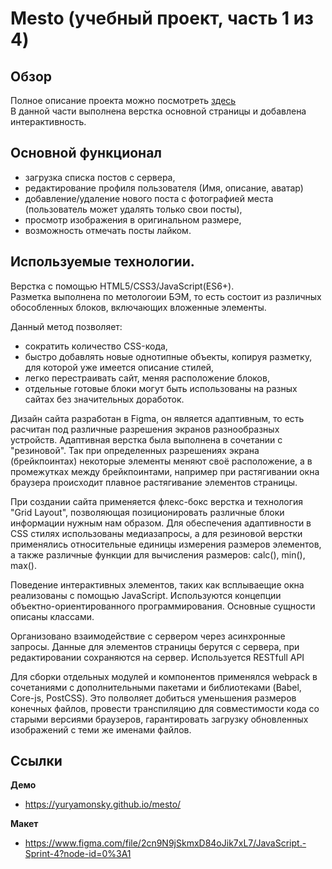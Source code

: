 # Mesto (учебный проект, часть 1 из 4)  

## Обзор
Полное описание проекта можно посмотреть [здесь](https://github.com/YuryAmonsky/Project-Mesto-)  
В данной части выполнена верстка основной страницы и добавлена интерактивность.


## Основной функционал
 - загрузка списка постов с сервера,
 - редактирование профиля пользователя (Имя, описание, аватар)
 - добавление/удаление нового поста с фотографией места (пользователь может удалять только свои посты),
 - просмотр изображения в оригинальном размере,
 - возможность отмечать посты лайком.


## Используемые технологии.  
Верстка с помощью HTML5/CSS3/JavaScript(ES6+).  
Разметка выполнена по метологоии БЭМ, то есть состоит из различных обособленных блоков, включающих вложенные элементы.  

Данный метод позволяет:  
- сократить количество CSS-кода,
- быстро добавлять новые однотипные объекты, копируя разметку, для которой уже имеется описание стилей,
- легко перестраивать сайт, меняя расположение блоков,
- отдельные готовые блоки могут быть использованы на разных сайтах без значительных доработок.  
<p>
Дизайн сайта разработан в Figma, он является адаптивным, то есть расчитан под различные разрешения экранов
разнообразных устройств. Адаптивная верстка была выполнена в сочетании с "резиновой". Так при определенных разрешениях
экрана (брейкпоинтах) некоторые элементы меняют своё расположение, а в промежутках между брейкпоинтами, например при 
растягивании окна браузера происходит плавное растягивание элементов страницы.  
</p>
<p>
При создании сайта применяется флекс-бокс верстка и технология "Grid Layout", позволяющая позиционировать различные
блоки информации нужным нам образом. Для обеспечения адаптивности в CSS стилях использованы медиазапросы, а для 
резиновой верстки применялись относительные единицы измерения размеров элементов, а также различные функции для вычисления
размеров: calc(), min(), max().  
</p>
<p>
Поведение интерактивных элементов, таких как всплываещие окна реализованы с помощью JavaScript.
Используются концепции объектно-ориентированного программирования. Основные сущности описаны классами.  
</p>
<p>
Организовано взаимодействие с сервером через асинхронные запросы. Данные для элементов страницы берутся с сервера, 
при редактировании сохраняются на сервер. Используется RESTfull API
</p>
<p>
Для сборки отдельных модулей и компонентов применялся webpack в сочетаниями с дополнительными пакетами и библиотеками (Babel, Core-js, PostCSS).
Это полволяет добиться уменьшения размеров конечных файлов, провести транспиляцию для совместимости кода со старыми версиями браузеров,  
гарантировать загрузку обновленных изображений с теми же именами файлов.
</p>

## Ссылки
**Демо**  
* https://yuryamonsky.github.io/mesto/

**Макет**  
* https://www.figma.com/file/2cn9N9jSkmxD84oJik7xL7/JavaScript.-Sprint-4?node-id=0%3A1
